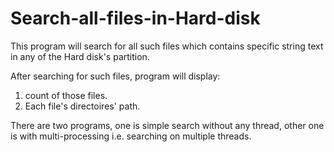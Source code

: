 # Search-all-files-in-Hard-disk
This program will search for all such files which contains specific string text in any of the Hard disk's partition.

After searching for such files, program will display:
1. count of those files.
2. Each file's directoires' path.

There are two programs, one is simple search without any thread, other one is with multi-processing i.e. searching on multiple threads.
